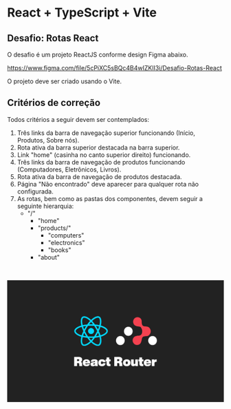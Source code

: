 # React + TypeScript + Vite

## **Desafio: Rotas React**

O desafio é um projeto ReactJS conforme design Figma abaixo.

<https://www.figma.com/file/5cPiXC5sBQc4B4wIZKlI3i/Desafio-Rotas-React>

O projeto deve ser criado usando o Vite.

## Critérios de correção

Todos critérios a seguir devem ser contemplados:

1. Três links da barra de navegação superior funcionando (Início, Produtos, Sobre nós).
2. Rota ativa da barra superior destacada na barra superior.
3. Link "home" (casinha no canto superior direito) funcionando.
4. Três links da barra de navegação de produtos funcionando (Computadores, Eletrônicos, Livros).
5. Rota ativa da barra de navegação de produtos destacada.
6. Página "Não encontrado" deve aparecer para qualquer rota não configurada.
7. As rotas, bem como as pastas dos componentes, devem seguir a seguinte hierarquia:
    - "/"
       - "home"
       - "products/"
         - "computers"
         - "electronics"
         - "books"
       - "about"  

&nbsp;

![React e React router ](./public/REACT-ROUTER.jpg)
